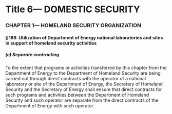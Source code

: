 
# Title 6— DOMESTIC SECURITY
### CHAPTER 1— HOMELAND SECURITY ORGANIZATION
#### § 189. Utilization of Department of Energy national laboratories and sites in support of homeland security activities
##### (c) Separate contracting

To the extent that programs or activities transferred by this chapter from the Department of Energy to the Department of Homeland Security are being carried out through direct contracts with the operator of a national laboratory or site of the Department of Energy, the Secretary of Homeland Security and the Secretary of Energy shall ensure that direct contracts for such programs and activities between the Department of Homeland Security and such operator are separate from the direct contracts of the Department of Energy with such operator.
